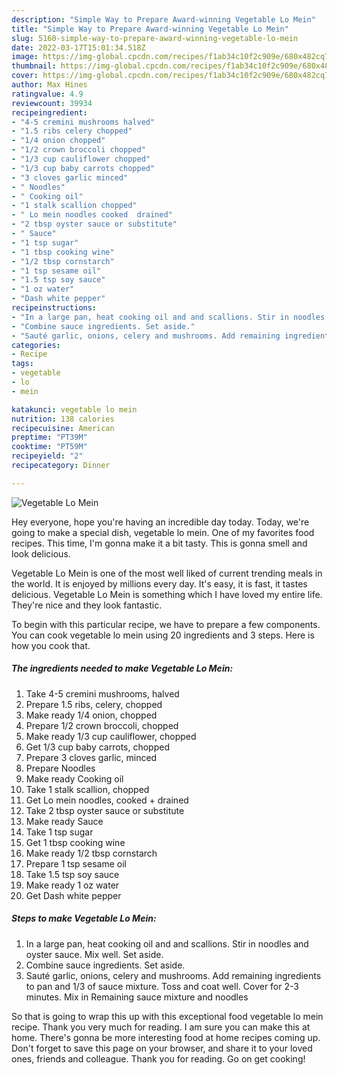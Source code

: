 ```yaml
---
description: "Simple Way to Prepare Award-winning Vegetable Lo Mein"
title: "Simple Way to Prepare Award-winning Vegetable Lo Mein"
slug: 5160-simple-way-to-prepare-award-winning-vegetable-lo-mein
date: 2022-03-17T15:01:34.518Z
image: https://img-global.cpcdn.com/recipes/f1ab34c10f2c909e/680x482cq70/vegetable-lo-mein-recipe-main-photo.jpg
thumbnail: https://img-global.cpcdn.com/recipes/f1ab34c10f2c909e/680x482cq70/vegetable-lo-mein-recipe-main-photo.jpg
cover: https://img-global.cpcdn.com/recipes/f1ab34c10f2c909e/680x482cq70/vegetable-lo-mein-recipe-main-photo.jpg
author: Max Hines
ratingvalue: 4.9
reviewcount: 39934
recipeingredient:
- "4-5 cremini mushrooms halved"
- "1.5 ribs celery chopped"
- "1/4 onion chopped"
- "1/2 crown broccoli chopped"
- "1/3 cup cauliflower chopped"
- "1/3 cup baby carrots chopped"
- "3 cloves garlic minced"
- " Noodles"
- " Cooking oil"
- "1 stalk scallion chopped"
- " Lo mein noodles cooked  drained"
- "2 tbsp oyster sauce or substitute"
- " Sauce"
- "1 tsp sugar"
- "1 tbsp cooking wine"
- "1/2 tbsp cornstarch"
- "1 tsp sesame oil"
- "1.5 tsp soy sauce"
- "1 oz water"
- "Dash white pepper"
recipeinstructions:
- "In a large pan, heat cooking oil and and scallions. Stir in noodles and oyster sauce. Mix well. Set aside."
- "Combine sauce ingredients. Set aside."
- "Sauté garlic, onions, celery and mushrooms. Add remaining ingredients to pan and 1/3 of sauce mixture. Toss and coat well. Cover for 2-3 minutes. Mix in Remaining sauce mixture and noodles"
categories:
- Recipe
tags:
- vegetable
- lo
- mein

katakunci: vegetable lo mein 
nutrition: 138 calories
recipecuisine: American
preptime: "PT39M"
cooktime: "PT59M"
recipeyield: "2"
recipecategory: Dinner

---
```



![Vegetable Lo Mein](https://img-global.cpcdn.com/recipes/f1ab34c10f2c909e/680x482cq70/vegetable-lo-mein-recipe-main-photo.jpg)

Hey everyone, hope you're having an incredible day today. Today, we're going to make a special dish, vegetable lo mein. One of my favorites food recipes. This time, I'm gonna make it a bit tasty. This is gonna smell and look delicious.



Vegetable Lo Mein is one of the most well liked of current trending meals in the world. It is enjoyed by millions every day. It's easy, it is fast, it tastes delicious. Vegetable Lo Mein is something which I have loved my entire life. They're nice and they look fantastic.


To begin with this particular recipe, we have to prepare a few components. You can cook vegetable lo mein using 20 ingredients and 3 steps. Here is how you cook that.

<!--inarticleads1-->

##### The ingredients needed to make Vegetable Lo Mein:

1. Take 4-5 cremini mushrooms, halved
1. Prepare 1.5 ribs, celery, chopped
1. Make ready 1/4 onion, chopped
1. Prepare 1/2 crown broccoli, chopped
1. Make ready 1/3 cup cauliflower, chopped
1. Get 1/3 cup baby carrots, chopped
1. Prepare 3 cloves garlic, minced
1. Prepare  Noodles
1. Make ready  Cooking oil
1. Take 1 stalk scallion, chopped
1. Get  Lo mein noodles, cooked + drained
1. Take 2 tbsp oyster sauce or substitute
1. Make ready  Sauce
1. Take 1 tsp sugar
1. Get 1 tbsp cooking wine
1. Make ready 1/2 tbsp cornstarch
1. Prepare 1 tsp sesame oil
1. Take 1.5 tsp soy sauce
1. Make ready 1 oz water
1. Get Dash white pepper




<!--inarticleads2-->

##### Steps to make Vegetable Lo Mein:

1. In a large pan, heat cooking oil and and scallions. Stir in noodles and oyster sauce. Mix well. Set aside.
1. Combine sauce ingredients. Set aside.
1. Sauté garlic, onions, celery and mushrooms. Add remaining ingredients to pan and 1/3 of sauce mixture. Toss and coat well. Cover for 2-3 minutes. Mix in Remaining sauce mixture and noodles




So that is going to wrap this up with this exceptional food vegetable lo mein recipe. Thank you very much for reading. I am sure you can make this at home. There's gonna be more interesting food at home recipes coming up. Don't forget to save this page on your browser, and share it to your loved ones, friends and colleague. Thank you for reading. Go on get cooking!
